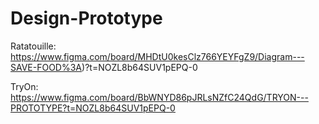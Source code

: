 # Design-Prototype


Ratatouille: https://www.figma.com/board/MHDtU0kesClz766YEYFgZ9/Diagram---SAVE-FOOD%3A)?t=NOZL8b64SUV1pEPQ-0

TryOn: https://www.figma.com/board/BbWNYD86pJRLsNZfC24QdG/TRYON---PROTOTYPE?t=NOZL8b64SUV1pEPQ-0
